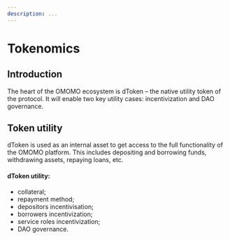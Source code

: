 ```yaml
---
description: ...
---
```


# Tokenomics

## **Introduction**

The heart of the OMOMO ecosystem is dToken – the native utility token of the protocol. It will enable two key utility cases: incentivization and DAO governance.

## **Token utility**

dToken is used as an internal asset to get access to the full functionality of the OMOMO platform. This includes depositing and borrowing funds, withdrawing assets, repaying loans, etc.

#### dToken utility:

* collateral;
* repayment method;
* depositors incentivisation;
* borrowers incentivization;
* service roles incentivization;
* DAO governance.
